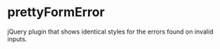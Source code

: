 # prettyFormError

jQuery plugin that shows identical styles for the errors found on invalid inputs.
